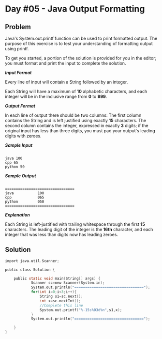 # Day #05 - Java Output Formatting
## Problem

Java's System.out.printf function can be used to print formatted output. The purpose of this exercise is to test your understanding of formatting output using printf.

To get you started, a portion of the solution is provided for you in the editor; you must format and print the input to complete the solution.

***Input Format***

Every line of input will contain a String followed by an integer.

Each String will have a maximum of **10** alphabetic characters, and each integer will be in the inclusive range from **0** to **999**.

***Output Format***

In each line of output there should be two columns:
The first column contains the String and is left justified using exactly **15** characters.
The second column contains the integer, expressed in exactly **3** digits; if the original input has less than three digits, you must pad your output's leading digits with zeroes.

***Sample Input***
```

java 100
cpp 65
python 50

```
***Sample Output***
```

================================
java           100 
cpp            065 
python         050 
================================

```
***Explanation***

Each String is left-justified with trailing whitespace through the first **15** characters. The leading digit of the integer is the **16th** character, and each integer that was less than  digits now has leading zeroes.

## Solution
```C
import java.util.Scanner;

public class Solution {

    public static void main(String[] args) {
            Scanner sc=new Scanner(System.in);
            System.out.println("================================");
            for(int i=0;i<3;i++){
                String s1=sc.next();
                int x=sc.nextInt();
                //Complete this line
                System.out.printf("%-15s%03d%n",s1,x);
            }
            System.out.println("================================");

    }
}
```
